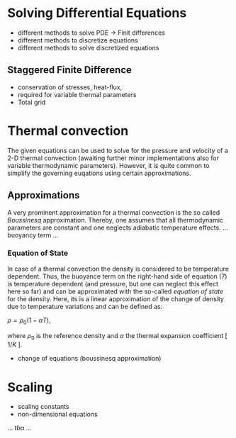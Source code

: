 # Solving Differential Equations

- different methods to solve PDE -> Finit differences
- different methods to discretize equations 
- different methods to solve discretized equations

## Staggered Finite Difference

- conservation of stresses, heat-flux, 
- required for variable thermal parameters
- Total grid 

# Thermal convection

The given equations can be used to solve for the pressure and velocity of a 2-D thermal convection (awaiting further minor implementations also for variable thermodynamic parameters). However, it is quite common to simplify the governing euqations using certain approximations. 

## Approximations 

A very prominent approximation for a thermal convection is the so called *Boussinesq* approximation. Thereby, one assumes that all thermodynamic parameters are constant and one neglects adiabatic temperature effects. ... buoyancy term ...

### Equation of State

In case of a thermal convection the density is considered to be temperature dependent. Thus, the buoyance term on the right-hand side of equation $(7)$ is temperature dependent (and pressure, but one can neglect this effect here so far) and can be approximated with the so-called *equation of state* for the density. Here, its is a linear approximation of the change of density due to temperature variations and can be defined as:

$\begin{equation}
\rho = \rho_0 (1-\alpha T),
\end{equation}$

where $ρ_0$ is the reference density and $\alpha$ the thermal expansion coefficient [ $1/K$ ]. 

- change of equations (boussinesq approximation)

# Scaling

- scaling constants
- non-dimensional equations

... *tba* ...
